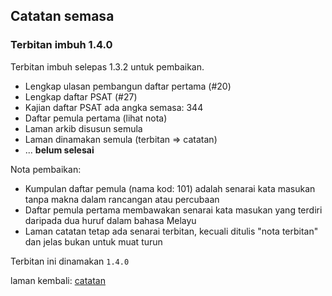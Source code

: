 ---
---

## Catatan semasa

### Terbitan imbuh 1.4.0

Terbitan imbuh selepas 1.3.2 untuk pembaikan.

* Lengkap ulasan pembangun daftar pertama (#20)
* Lengkap daftar PSAT (#27)
* Kajian daftar PSAT ada angka semasa: 344
* Daftar pemula pertama (lihat nota)
* Laman arkib disusun semula
* Laman dinamakan semula (terbitan => catatan)
* ... **belum selesai**

Nota pembaikan:

* Kumpulan daftar pemula (nama kod: 101) adalah senarai
kata masukan tanpa makna dalam rancangan atau percubaan
* Daftar pemula pertama membawakan senarai kata masukan
yang terdiri daripada dua huruf dalam bahasa Melayu
* Laman catatan tetap ada senarai terbitan, kecuali ditulis
"nota terbitan" dan jelas bukan untuk muat turun

Terbitan ini dinamakan `1.4.0`

laman kembali: [catatan][0]

  [0]: index.md

